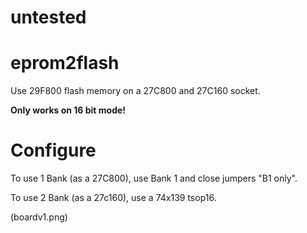 # untested

# eprom2flash
Use 29F800 flash memory on a 27C800 and 27C160 socket.

**Only works on 16 bit mode!**


# Configure
To use 1 Bank (as a 27C800), use Bank 1 and close jumpers "B1 only".

To use 2 Bank (as a 27c160), use a 74x139 tsop16.

(boardv1.png)
